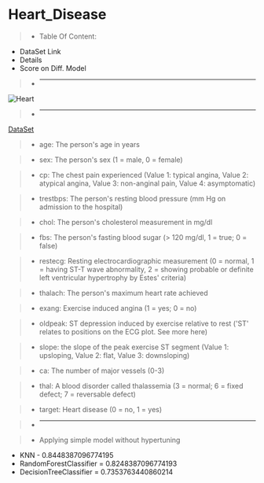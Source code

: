 # Heart_Disease

> - Table Of Content:
  - DataSet Link
  - Details
  - Score on Diff. Model

> -  __________________________________________________________________________________________________________________________________________________________________________

   ![Heart](https://www.pngfind.com/pngs/m/358-3584678_image-heart-diseases-clipart-hd-png-download.png)
                               
> - ____________________________________________________________________________________________________________________________________________________________________________


[DataSet](https://www.kaggle.com/ronitf/heart-disease-uci)


> - age: The person's age in years

> - sex: The person's sex (1 = male, 0 = female)

> - cp: The chest pain experienced (Value 1: typical angina, Value 2: atypical angina, Value 3: non-anginal pain, Value 4: asymptomatic)

> - trestbps: The person's resting blood pressure (mm Hg on admission to the hospital)

> - chol: The person's cholesterol measurement in mg/dl

> - fbs: The person's fasting blood sugar (> 120 mg/dl, 1 = true; 0 = false)

> - restecg: Resting electrocardiographic measurement (0 = normal, 1 = having ST-T wave abnormality, 2 = showing probable or definite left ventricular hypertrophy by Estes' criteria)

> - thalach: The person's maximum heart rate achieved

> - exang: Exercise induced angina (1 = yes; 0 = no)

> - oldpeak: ST depression induced by exercise relative to rest ('ST' relates to positions on the ECG plot. See more here)

> - slope: the slope of the peak exercise ST segment (Value 1: upsloping, Value 2: flat, Value 3: downsloping)

> - ca: The number of major vessels (0-3)

> - thal: A blood disorder called thalassemia (3 = normal; 6 = fixed defect; 7 = reversable defect)

> - target: Heart disease (0 = no, 1 = yes)

> - ____________________________________________________________________________________________________________________________________________________________________________

> - Applying simple model without hypertuning
 - KNN - 0.8448387096774195
 - RandomForestClassifier = 0.8248387096774193
 - DecisionTreeClassifier = 0.7353763440860214



